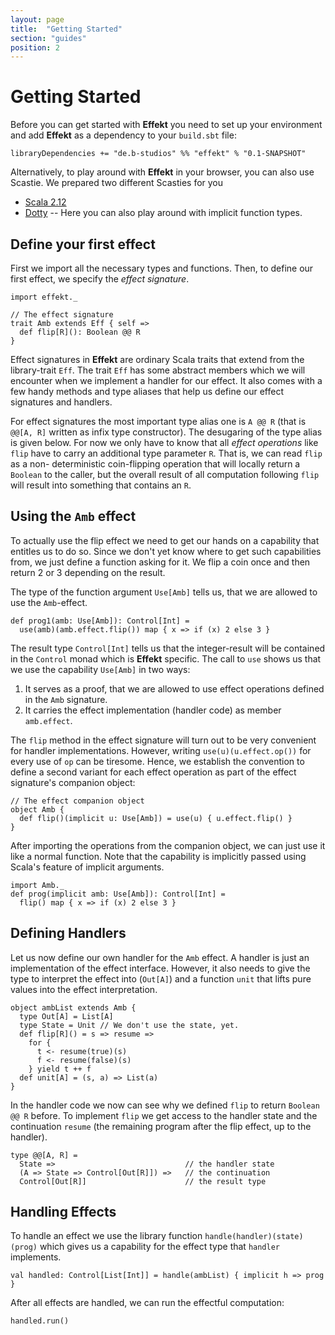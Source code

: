 ```yaml
---
layout: page
title:  "Getting Started"
section: "guides"
position: 2
---
```


# Getting Started
Before you can get started with **Effekt** you need to set up your
environment and add **Effekt** as a dependency to your `build.sbt` file:

```
libraryDependencies += "de.b-studios" %% "effekt" % "0.1-SNAPSHOT"
```

Alternatively, to play around with **Effekt** in your browser, you can
also use Scastie. We prepared two different Scasties for you

- [Scala 2.12](https://scastie.scala-lang.org/3pVyLtGKTeKCisNHZAtLXw)
- [Dotty](https://scastie.scala-lang.org/pS36lNr6SPmjm4iwcyR4vw) -- Here you can also play around with implicit function types.

## Define your first effect
First we import all the necessary types and functions.
Then, to define our first effect, we specify the *effect signature*.

```tut:book:silent
import effekt._

// The effect signature
trait Amb extends Eff { self =>
  def flip[R](): Boolean @@ R
}
```

Effect signatures in **Effekt** are ordinary Scala traits that extend
from the library-trait `Eff`. The trait `Eff` has some abstract members
which we will encounter when we implement a handler for our effect. It
also comes with a few handy methods and type aliases that help us
define our effect signatures and handlers.

For effect signatures the most important type alias one is `A @@ R`
(that is `@@[A, R]` written as infix type constructor). The desugaring
of the type alias is given below. For now we only have to know that all
*effect operations* like `flip` have to carry an additional type
parameter `R`. That is, we can read `flip` as a non- deterministic
coin-flipping operation that will locally return a `Boolean` to the
caller, but the overall result of all computation following `flip` will
result into something that contains an `R`.

## Using the `Amb` effect

To actually use the flip effect we need to get our hands on a
capability that entitles us to do so. Since we don't yet know where to
get such capabilities from, we just define a function asking for it.
We flip a coin once and then return 2 or 3 depending on the result.

The type of the function argument `Use[Amb]` tells us, that we are
allowed to use the `Amb`-effect.

```tut:book:silent
def prog1(amb: Use[Amb]): Control[Int] =
  use(amb)(amb.effect.flip()) map { x => if (x) 2 else 3 }
```

The result type `Control[Int]` tells us that the integer-result will be
contained in the `Control` monad which is **Effekt** specific. The
call to `use` shows us that we use the capability `Use[Amb]` in two ways:

1. It serves as a proof, that we are allowed to use effect operations
   defined in the `Amb` signature.
2. It carries the effect implementation (handler code) as member `amb.effect`.

The `flip` method in the effect signature will turn out to be
very convenient for handler implementations. However, writing
`use(u)(u.effect.op())` for every use of `op` can be tiresome. Hence,
we establish the convention to define a second variant for each effect
operation as part of the effect signature's companion object:

```tut:book:silent
// The effect companion object
object Amb {
  def flip()(implicit u: Use[Amb]) = use(u) { u.effect.flip() }
}
```

After importing the operations from the companion object, we can
just use it like a normal function. Note that the capability is
implicitly passed using Scala's feature of implicit arguments.

```tut:book:silent
import Amb._
def prog(implicit amb: Use[Amb]): Control[Int] =
  flip() map { x => if (x) 2 else 3 }
```

## Defining Handlers
Let us now define our own handler for the `Amb` effect. A handler is
just an implementation of the effect interface. However, it also
needs to give the type to interpret the effect into (`Out[A]`) and
a function `unit` that lifts pure values into the effect interpretation.

```tut:book:silent
object ambList extends Amb {
  type Out[A] = List[A]
  type State = Unit // We don't use the state, yet.
  def flip[R]() = s => resume =>
    for {
      t <- resume(true)(s)
      f <- resume(false)(s)
    } yield t ++ f
  def unit[A] = (s, a) => List(a)
}
```

In the handler code we now can see why we defined `flip` to return
`Boolean @@ R` before. To implement `flip` we get access to the handler
state and the continuation `resume` (the remaining program after the flip effect,
up to the handler).

```
type @@[A, R] =
  State =>                             // the handler state
  (A => State => Control[Out[R]]) =>   // the continuation
  Control[Out[R]]                      // the result type
```

## Handling Effects
To handle an effect we use the library function `handle(handler)(state)(prog)` which gives
us a capability for the effect type that `handler` implements.

```tut:book:silent
val handled: Control[List[Int]] = handle(ambList) { implicit h => prog }
```

After all effects are handled, we can run the effectful computation:

```tut
handled.run()
```
